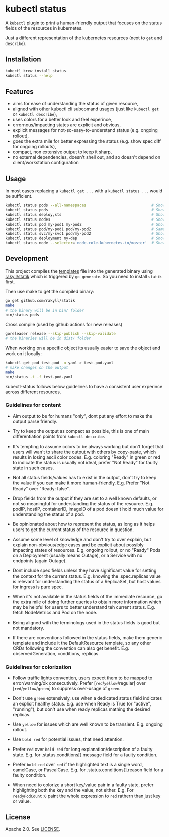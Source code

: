 # kubectl status

A `kubectl` plugin to print a human-friendly output that focuses on the status fields of the resources in kubernetes.

Just a different representation of the kubernetes resources (next to `get` and `describe`).

## Installation

```bash
kubectl krew install status
kubectl status --help
```

## Features

* aims for ease of understanding the status of given resource,
* aligned with other kubectl cli subcomand usages (just like `kubectl get` or `kubectl describe`),
* uses colors for a better look and feel experince,
* errornous/impacting states are explicit and obvious,
* explicit messages for not-so-easy-to-understand status (e.g. ongoing rollout),
* goes the extra mile for better expressing the status (e.g. show spec diff for ongoing rollouts),
* compact, non extensive output to keep it sharp,
* no external dependencies, doesn't shell out, and so doesn't depend on client/workstation configuration

## Usage

In most cases replacing a `kubectl get ...` with a `kubectl status ...` would be sufficient.

```bash
kubectl status pods --all-namespaces                             # Show status of all pods in all namespaces
kubectl status pods                                              # Show status of all pods in the current namespace
kubectl status deploy,sts                                        # Show status of all Deployments and StatefulSets in the current namespace
kubectl status nodes                                             # Show status of all nodes
kubectl status pod my-pod1 my-pod2                               # Show status of some pods
kubectl status pod/my-pod1 pod/my-pod2                           # Same with previous
kubectl status svc/my-svc1 pod/my-pod2                           # Show status of various resources
kubectl status deployment my-dep                                 # Show status of a particular deployment
kubectl status node --selector='node-role.kubernetes.io/master'  # Show status of nodes marked as master
```

## Development

This project compiles the [templates](pkg/plugin/templates/templates.tmpl) file into the generated binary using
[rakyll/statik](https://github.com/rakyll/statik) which is triggered by `go generate`.
So you need to install `statik` first.

Then use make to get the compiled binary:

```bash
go get github.com/rakyll/statik
make
# the binary will be in bin/ folder
bin/status pods
```

Cross compile (used by github actions for new releases)

```bash
goreleaser release --skip-publish --skip-validate
# the binaries will be in dist/ folder
```

When working on a specific object its usually easier to save the object and work on it locally:

```bash
kubectl get pod test-pod -o yaml > test-pod.yaml
# make changes on the output
make
bin/status -t -f test-pod.yaml
```

kubectl-status follows below guidelines to have a consistent user experince across different resources.

### Guidelines for content

* Aim output to be for humans "only", dont put any effort to make the output parse friendly.

* Try to keep the output as compact as possible, this is one of main differentiation points from `kubectl describe`.

* It's tempting to assume colors to be always working but don't forget that users will wan't to share the output
  with others by copy-paste, which results in losing ascii color codes.
  E.g. coloring "Ready" in green or red to indicate the status is usually not ideal,
       prefer "Not Ready" for faulty state in such cases.

* Not all status fields/values has to exist in the output, don't try to keep the value if you can make it more
  human-friendly.
  E.g. Prefer "Not Ready" over "Ready: false".

* Drop fields from the output if they are set to a well known defaults, or not so meaningful for understanding
  the status of the resource.
  E.g. podIP, hostIP, containerID, imageID of a pod doesn't hold much value for understanding the status of a pod.

* Be opinionated about how to represent the status, as long as it helps users to get the current status of
  the resource in question.

* Assume some level of knowledge and don't try to over explain, but explain non-obvious/edge cases and be explicit about
  possibly impacting states of resources.
  E.g. ongoing rollout, or no "Raady" Pods on a Deployment (usually means Outage),
       or a Service with no endpoints (again Outage).

* Dont include spec fields unless they have significant value for setting the context for the current status.
  E.g. knowing the .spec.replicas value is relevant for understanding the status of a ReplicaSet,
       but host values for ingress is pure spec.

* When it's not available in the status fields of the immediate resource, go the extra mile of doing further queries
  to obtain more information which may be helpful for users to better understand teh current status.
  E.g. fetch NodeMetrics and Pod on the node.

* Being aligned with the terminology used in the status fields is good but not mandatory.

* If there are conventions followed in the status fields, make them generic template and include it the DefaultResource
  template, so any other CRDs following the convention can also get benefit.
  E.g. observedGeneration, conditions, replicas.

### Guidelines for colorization

* Follow traffic lights convention, users expect them to be mapped to error/warning/ok consecutively.
  Prefer \[`red`/`yellow`/regular] over \[`red`/`yellow`/`green`] to suppress over-usage of `green`.

* Don't use `green` extensively, use when a dedicated status field indicates an explicit healthy status.
  E.g. use when Ready is True (or "active", "running"), but don't use when ready replicas mathing the desired replicas.

* Use `yellow` for issues which are well known to be transient.
  E.g. ongoing rollout.

* Use `bold red` for potential issues, that need attention.

* Prefer `red` over `bold red` for long explanation/description of a faulty state.
  E.g. for .status.conditions[].message field for a faulty condition.

* Prefer `bold red` over `red` if the highlighted text is a single word, camelCase, or PascalCase.
  E.g. for .status.conditions[].reason field for a faulty condition.

* When need to colorize a short key/value pair in a faulty state, prefer highlighting both the key and the value,
  not either.
  E.g. For `readyPodCount:0` paint the whole expression to `red` rathern than just key or value.

## License

Apache 2.0. See [LICENSE](./LICENSE).
